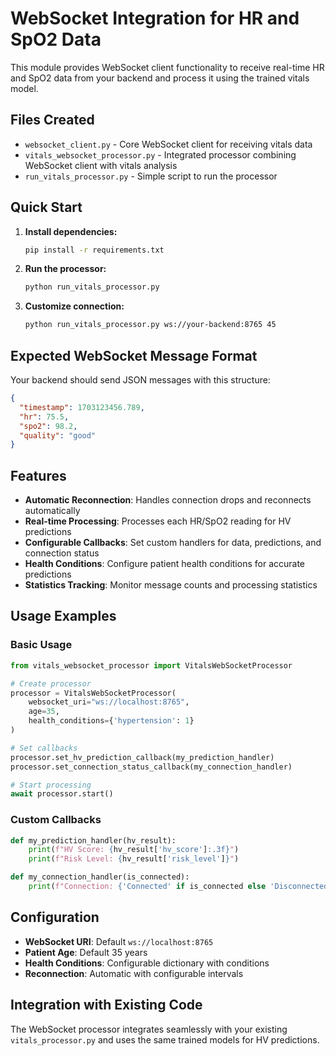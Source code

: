 # WebSocket Integration for HR and SpO2 Data

This module provides WebSocket client functionality to receive real-time HR and SpO2 data from your backend and process it using the trained vitals model.

## Files Created

- `websocket_client.py` - Core WebSocket client for receiving vitals data
- `vitals_websocket_processor.py` - Integrated processor combining WebSocket client with vitals analysis
- `run_vitals_processor.py` - Simple script to run the processor

## Quick Start

1. **Install dependencies:**
   ```bash
   pip install -r requirements.txt
   ```

2. **Run the processor:**
   ```bash
   python run_vitals_processor.py
   ```

3. **Customize connection:**
   ```bash
   python run_vitals_processor.py ws://your-backend:8765 45
   ```

## Expected WebSocket Message Format

Your backend should send JSON messages with this structure:
```json
{
  "timestamp": 1703123456.789,
  "hr": 75.5,
  "spo2": 98.2,
  "quality": "good"
}
```

## Features

- **Automatic Reconnection**: Handles connection drops and reconnects automatically
- **Real-time Processing**: Processes each HR/SpO2 reading for HV predictions
- **Configurable Callbacks**: Set custom handlers for data, predictions, and connection status
- **Health Conditions**: Configure patient health conditions for accurate predictions
- **Statistics Tracking**: Monitor message counts and processing statistics

## Usage Examples

### Basic Usage
```python
from vitals_websocket_processor import VitalsWebSocketProcessor

# Create processor
processor = VitalsWebSocketProcessor(
    websocket_uri="ws://localhost:8765",
    age=35,
    health_conditions={'hypertension': 1}
)

# Set callbacks
processor.set_hv_prediction_callback(my_prediction_handler)
processor.set_connection_status_callback(my_connection_handler)

# Start processing
await processor.start()
```

### Custom Callbacks
```python
def my_prediction_handler(hv_result):
    print(f"HV Score: {hv_result['hv_score']:.3f}")
    print(f"Risk Level: {hv_result['risk_level']}")

def my_connection_handler(is_connected):
    print(f"Connection: {'Connected' if is_connected else 'Disconnected'}")
```

## Configuration

- **WebSocket URI**: Default `ws://localhost:8765`
- **Patient Age**: Default 35 years
- **Health Conditions**: Configurable dictionary with conditions
- **Reconnection**: Automatic with configurable intervals

## Integration with Existing Code

The WebSocket processor integrates seamlessly with your existing `vitals_processor.py` and uses the same trained models for HV predictions.
